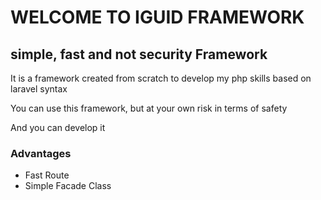 # WELCOME TO IGUID FRAMEWORK

## simple, fast and not security Framework

It is a framework created from scratch to develop my php skills based on laravel syntax

You can use this framework, but at your own risk in terms of safety

And you can develop it

### Advantages

+ Fast Route
+ Simple Facade Class